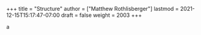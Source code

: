 +++
title = "Structure"
author = ["Matthew Rothlisberger"]
lastmod = 2021-12-15T15:17:47-07:00
draft = false
weight = 2003
+++

a
